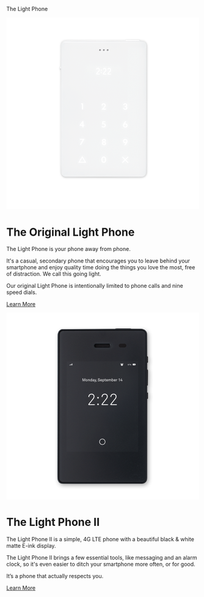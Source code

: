 The Light Phone

 ![rightsize.png](../_resources/43b01be9141c170e761e2c9aed48ece4.png)

# The Original Light Phone

The Light Phone is your phone away from phone.

It's a casual, secondary phone that encourages you to leave behind your smartphone and enjoy quality time doing the things you love the most, free of distraction. We call this going light.

Our original Light Phone is intentionally limited to phone calls and nine speed dials.

[Learn More](https://www.thelightphone.com/region)

 ![MockUpBlankLightPhoneII.png](../_resources/772b452b36a80fc306adc4d6adc03620.png)

# The Light Phone II

The Light Phone II is a simple, 4G LTE phone with a beautiful black & white matte E-ink display.

The Light Phone II brings a few essential tools, like messaging and an alarm clock, so it's even easier to ditch your smartphone more often, or for good.

It’s a phone that actually respects you.

[Learn More](http://www.lightphone2.com/)